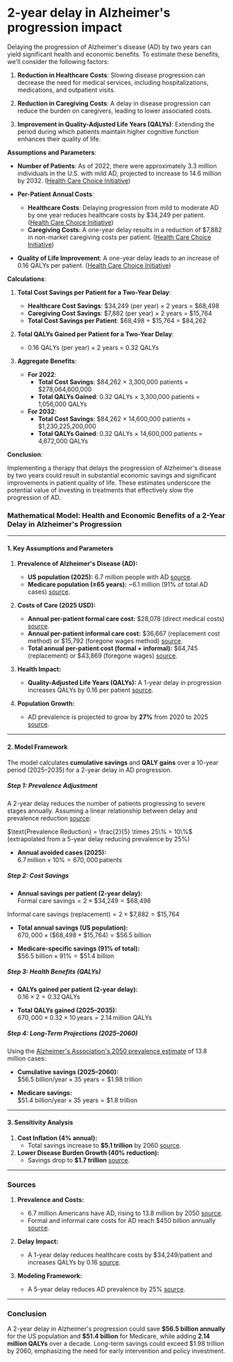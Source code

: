 # 2-year delay in Alzheimer's progression impact

Delaying the progression of Alzheimer's disease (AD) by two years can yield significant health and economic benefits. To estimate these benefits, we'll consider the following factors:

1. **Reduction in Healthcare Costs**: Slowing disease progression can decrease the need for medical services, including hospitalizations, medications, and outpatient visits.

2. **Reduction in Caregiving Costs**: A delay in disease progression can reduce the burden on caregivers, leading to lower associated costs.

3. **Improvement in Quality-Adjusted Life Years (QALYs)**: Extending the period during which patients maintain higher cognitive function enhances their quality of life.

**Assumptions and Parameters**:

- **Number of Patients**: As of 2022, there were approximately 3.3 million individuals in the U.S. with mild AD, projected to increase to 14.6 million by 2032. ([Health Care Choice Initiative](https://ecchc.economics.uchicago.edu/2022/11/29/the-value-of-innovation-delaying-the-progression-of-alzheimers-disease-in-the-us/))

- **Per-Patient Annual Costs**:
  - **Healthcare Costs**: Delaying progression from mild to moderate AD by one year reduces healthcare costs by $34,249 per patient. ([Health Care Choice Initiative](https://ecchc.economics.uchicago.edu/2022/11/29/the-value-of-innovation-delaying-the-progression-of-alzheimers-disease-in-the-us/))
  - **Caregiving Costs**: A one-year delay results in a reduction of $7,882 in non-market caregiving costs per patient. ([Health Care Choice Initiative](https://ecchc.economics.uchicago.edu/2022/11/29/the-value-of-innovation-delaying-the-progression-of-alzheimers-disease-in-the-us/))

- **Quality of Life Improvement**: A one-year delay leads to an increase of 0.16 QALYs per patient. ([Health Care Choice Initiative](https://ecchc.economics.uchicago.edu/2022/11/29/the-value-of-innovation-delaying-the-progression-of-alzheimers-disease-in-the-us/))

**Calculations**:

1. **Total Cost Savings per Patient for a Two-Year Delay**:
   - **Healthcare Cost Savings**: $34,249 (per year) × 2 years = $68,498
   - **Caregiving Cost Savings**: $7,882 (per year) × 2 years = $15,764
   - **Total Cost Savings per Patient**: $68,498 + $15,764 = $84,262

2. **Total QALYs Gained per Patient for a Two-Year Delay**:
   - 0.16 QALYs (per year) × 2 years = 0.32 QALYs

3. **Aggregate Benefits**:
   - **For 2022**:
     - **Total Cost Savings**: $84,262 × 3,300,000 patients = $278,064,600,000
     - **Total QALYs Gained**: 0.32 QALYs × 3,300,000 patients = 1,056,000 QALYs
   - **For 2032**:
     - **Total Cost Savings**: $84,262 × 14,600,000 patients = $1,230,225,200,000
     - **Total QALYs Gained**: 0.32 QALYs × 14,600,000 patients = 4,672,000 QALYs

**Conclusion**:

Implementing a therapy that delays the progression of Alzheimer's disease by two years could result in substantial economic savings and significant improvements in patient quality of life. These estimates underscore the potential value of investing in treatments that effectively slow the progression of AD. 


### Mathematical Model: Health and Economic Benefits of a 2-Year Delay in Alzheimer's Progression

---

#### **1. Key Assumptions and Parameters**
1. **Prevalence of Alzheimer's Disease (AD):**  
   - **US population (2025):** 6.7 million people with AD [source](https://www.alzheimers.net/alzheimers-statistics).  
   - **Medicare population (≥65 years):** ~6.1 million (91% of total AD cases) [source](https://www.alzheimers.net/alzheimers-statistics).  

2. **Costs of Care (2025 USD):**  
   - **Annual per-patient formal care cost:** $28,078 (direct medical costs) [source](https://www.nature.com/articles/s41514-024-00136-6).  
   - **Annual per-patient informal care cost:** $36,667 (replacement cost method) or $15,792 (foregone wages method) [source](https://www.nature.com/articles/s41514-024-00136-6).  
   - **Total annual per-patient cost (formal + informal):** $64,745 (replacement) or $43,869 (foregone wages) [source](https://www.nature.com/articles/s41514-024-00136-6).  

3. **Health Impact:**  
   - **Quality-Adjusted Life Years (QALYs):** A 1-year delay in progression increases QALYs by 0.16 per patient [source](https://ecchc.economics.uchicago.edu/2022/11/29/the-value-of-innovation-delaying-the-progression-of-alzheimers-disease-in-the-us/).  

4. **Population Growth:**  
   - AD prevalence is projected to grow by **27%** from 2020 to 2025 [source](https://www.alzheimers.net/alzheimers-statistics).  

---

#### **2. Model Framework**
The model calculates **cumulative savings** and **QALY gains** over a 10-year period (2025–2035) for a 2-year delay in AD progression.  

##### **Step 1: Prevalence Adjustment**  
A 2-year delay reduces the number of patients progressing to severe stages annually. Assuming a linear relationship between delay and prevalence reduction [source](https://link.springer.com/article/10.1007/s40120-022-00393-1):  

$\text{Prevalence Reduction} = \frac{2}{5} \times 25\% = 10\%$ (extrapolated from a 5-year delay reducing prevalence by 25%)

- **Annual avoided cases (2025):**  
$6.7\, \text{million} \times 10\% = 670,000\, \text{patients}$

##### **Step 2: Cost Savings**  
- **Annual savings per patient (2-year delay):**  
$\text{Formal care savings} = 2 × \text{\$34,249} = \text{\$68,498}$

$\text{Informal care savings (replacement)} = 2 × \text{\$7,882} = \text{\$15,764}$

- **Total annual savings (US population):**  
$670,000 × (\text{\$68,498} + \text{\$15,764}) = \text{\$56.5 billion}$

- **Medicare-specific savings (91% of total):**  
$\text{\$56.5 billion} × 91\% = \text{\$51.4 billion}$

##### **Step 3: Health Benefits (QALYs)**  
- **QALYs gained per patient (2-year delay):**  
$0.16 \times 2 = 0.32\, \text{QALYs}$

- **Total QALYs gained (2025–2035):**  
$670,000 \times 0.32 \times 10\, \text{years} = 2.14\, \text{million QALYs}$

##### **Step 4: Long-Term Projections (2025–2060)**  
Using the [Alzheimer's Association's 2050 prevalence estimate](https://www.alzheimers.net/alzheimers-statistics) of 13.8 million cases:  
- **Cumulative savings (2025–2060):**  
$\text{\$56.5 billion/year} × 35\text{ years} = \text{\$1.98 trillion}$

- **Medicare savings:**  
$\text{\$51.4 billion/year} × 35\text{ years} = \text{\$1.8 trillion}$

---

#### **3. Sensitivity Analysis**  
1. **Cost Inflation (4% annual):**  
   - Total savings increase to **\$5.1 trillion** by 2060 [source](https://www.nature.com/articles/s41514-024-00136-6).  
2. **Lower Disease Burden Growth (40% reduction):**  
   - Savings drop to **\$1.7 trillion** [source](https://www.nature.com/articles/s41514-024-00136-6).  

---

### **Sources**  
1. **Prevalence and Costs:**  
   - 6.7 million Americans have AD, rising to 13.8 million by 2050 [source](https://www.alzheimers.net/alzheimers-statistics).  
   - Formal and informal care costs for AD reach \$450 billion annually [source](https://www.nature.com/articles/s41514-024-00136-6).  

2. **Delay Impact:**  
   - A 1-year delay reduces healthcare costs by \$34,249/patient and increases QALYs by 0.16 [source](https://ecchc.economics.uchicago.edu/2022/11/29/the-value-of-innovation-delaying-the-progression-of-alzheimers-disease-in-the-us/).  

3. **Modeling Framework:**  
   - A 5-year delay reduces AD prevalence by 25% [source](https://link.springer.com/article/10.1007/s40120-022-00393-1).  

---

### **Conclusion**  
A 2-year delay in Alzheimer's progression could save **\$56.5 billion annually** for the US population and **\$51.4 billion** for Medicare, while adding **2.14 million QALYs** over a decade. Long-term savings could exceed \$1.98 trillion by 2060, emphasizing the need for early intervention and policy investment.